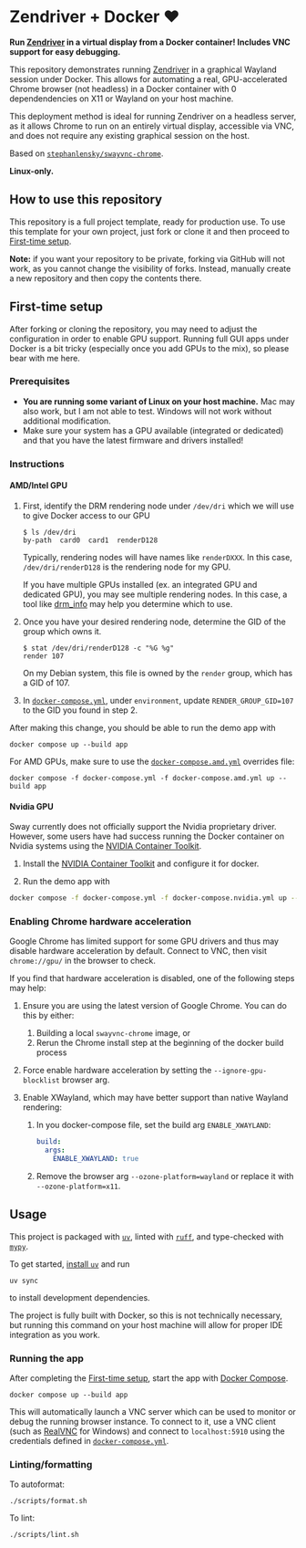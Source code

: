 # Zendriver + Docker ❤️

**Run [Zendriver](https://github.com/stephanlensky/zendriver) in a virtual display from a Docker container! Includes VNC support for easy debugging.**

This repository demonstrates running [Zendriver](https://github.com/stephanlensky/zendriver) in a graphical Wayland session under Docker. This allows for automating a real, GPU-accelerated Chrome browser (not headless) in a Docker container with 0 dependendencies on X11 or Wayland on your host machine.

This deployment method is ideal for running Zendriver on a headless server, as it allows Chrome to run on an entirely virtual display, accessible via VNC, and does not require any existing graphical session on the host.

Based on [`stephanlensky/swayvnc-chrome`](https://github.com/stephanlensky/swayvnc-chrome).

**Linux-only.**

## How to use this repository

This repository is a full project template, ready for production use. To use this template for your own project, just fork or clone it and then proceed to [First-time setup](#first-time-setup).

**Note:** if you want your repository to be private, forking via GitHub will not work, as you cannot change the visibility of forks. Instead, manually create a new repository and then copy the contents there.

## First-time setup

After forking or cloning the repository, you may need to adjust the configuration in order to enable GPU support. Running full GUI apps under Docker is a bit tricky (especially once you add GPUs to the mix), so please bear with me here.

### Prerequisites

- **You are running some variant of Linux on your host machine.** Mac may also work, but I am not able to test. Windows will not work without additional modification.
- Make sure your system has a GPU available (integrated or dedicated) and that you have the latest firmware and drivers installed!

### Instructions

#### AMD/Intel GPU

1. First, identify the DRM rendering node under `/dev/dri` which we will use to give Docker access to our GPU

   ```
   $ ls /dev/dri
   by-path  card0  card1  renderD128
   ```

   Typically, rendering nodes will have names like `renderDXXX`. In this case, `/dev/dri/renderD128` is the rendering node for my GPU.

   If you have multiple GPUs installed (ex. an integrated GPU and dedicated GPU), you may see multiple rendering nodes. In this case, a tool like [drm_info](https://gitlab.freedesktop.org/emersion/drm_info) may help you determine which to use.

2. Once you have your desired rendering node, determine the GID of the group which owns it.

   ```
   $ stat /dev/dri/renderD128 -c "%G %g"
   render 107
   ```

   On my Debian system, this file is owned by the `render` group, which has a GID of 107.

3. In [`docker-compose.yml`](https://github.com/stephanlensky/zendriver-docker/blob/main/docker-compose.yml), under `environment`, update `RENDER_GROUP_GID=107` to the GID you found in step 2.

After making this change, you should be able to run the demo app with

```
docker compose up --build app
```

For AMD GPUs, make sure to use the [`docker-compose.amd.yml`](https://github.com/stephanlensky/zendriver-docker/blob/main/docker-compose.amd.yml) overrides file:

```
docker compose -f docker-compose.yml -f docker-compose.amd.yml up --build app
```

#### Nvidia GPU

Sway currently does not officially support the Nvidia proprietary driver. However, some users have had success running the Docker container on Nvidia systems using the [NVIDIA Container Toolkit](https://docs.nvidia.com/datacenter/cloud-native/container-toolkit/latest/install-guide.html).

1. Install the [NVIDIA Container Toolkit](https://docs.nvidia.com/datacenter/cloud-native/container-toolkit/latest/install-guide.html) and configure it for docker.

2. Run the demo app with

```sh
docker compose -f docker-compose.yml -f docker-compose.nvidia.yml up --build app
```

### Enabling Chrome hardware acceleration

Google Chrome has limited support for some GPU drivers and thus may disable hardware acceleration by default. Connect to VNC, then visit `chrome://gpu/` in the browser to check.

If you find that hardware acceleration is disabled, one of the following steps may help:

1. Ensure you are using the latest version of Google Chrome. You can do this by either:
   1. Building a local `swayvnc-chrome` image, or
   2. Rerun the Chrome install step at the beginning of the docker build process
2. Force enable hardware acceleration by setting the `--ignore-gpu-blocklist` browser arg.
3. Enable XWayland, which may have better support than native Wayland rendering:

   1. In you docker-compose file, set the build arg `ENABLE_XWAYLAND`:

      ```yaml
      build:
        args:
          ENABLE_XWAYLAND: true
      ```

   2. Remove the browser arg `--ozone-platform=wayland` or replace it with `--ozone-platform=x11`.

## Usage

This project is packaged with [`uv`](https://github.com/astral-sh/uv), linted with [`ruff`](https://github.com/astral-sh/ruff), and type-checked with [`mypy`](https://mypy-lang.org/).

To get started, [install `uv`](https://docs.astral.sh/uv/getting-started/installation/) and run

```
uv sync
```

to install development dependencies.

The project is fully built with Docker, so this is not technically necessary, but running this command on your host machine will allow for proper IDE integration as you work.

### Running the app

After completing the [First-time setup](#first-time-setup), start the app with [Docker Compose](https://docs.docker.com/compose/).

```
docker compose up --build app
```

This will automatically launch a VNC server which can be used to monitor or debug the running browser instance. To connect to it, use a VNC client (such as [RealVNC](https://www.realvnc.com/en/connect/download/viewer/) for Windows) and connect to `localhost:5910` using the credentials defined in [`docker-compose.yml`](https://github.com/stephanlensky/zendriver-docker/blob/main/docker-compose.yml).

### Linting/formatting

To autoformat:

```
./scripts/format.sh
```

To lint:

```
./scripts/lint.sh
```
